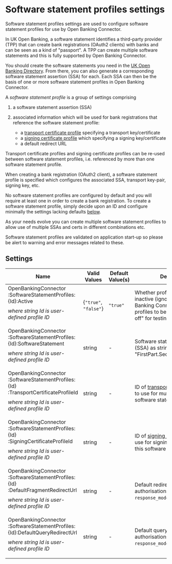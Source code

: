 # Software statement profiles settings

Software statement profiles settings are used to configure software statement profiles for use by Open Banking Connector.

In UK Open Banking, a software statement identifies a third-party provider (TPP) that can create bank registrations (OAuth2 clients) with banks and can be seen as a kind of "passport". A TPP can create multiple software statements and this is fully supported by Open Banking Connector.

You should create the software statements you need in the [UK Open Banking Directory](https://www.openbanking.org.uk/directory/). From there, you can also generate a corresponding software statement assertion (SSA) for each. Each SSA can then be the basis of one or more software statement profiles in Open Banking Connector.

A *software statement profile* is a group of settings comprising

1. a software statement assertion (SSA)
2. associated information which will be used for bank registrations that reference the software statement profile:

    -  a [transport certificate profile](./transport-certificate-profiles-settings.md) specifying a transport key/certificate
    - a [signing certificate profile](./signing-certificate-profiles-settings.md) which specifying a signing key/certificate
    - a default redirect URL

Transport certificate profiles and signing certificate profiles can be re-used between software statement profiles, i.e. referenced by more than one software statement profile.

When creating a bank registration (OAuth2 client), a software statement profile is specified which configures the associated SSA, transport key-pair, signing key, etc.

No software statement profiles are configured by default and you will require at least one in order to create a bank registration. To create a software statement profile, simply decide upon an ID and configure minimally the settings lacking defaults [below](#settings).

As your needs evolve you can create multiple software statement profiles to allow use of multiple SSAs and certs in different combinations etc.

Software statement profiles are validated on application start-up so please be alert to warning and error messages related to these.

## Settings

| Name                                                                                                                                                                                 | Valid Values          | Default Value(s) | Description                                                                                                                                       |
|--------------------------------------------------------------------------------------------------------------------------------------------------------------------------------------|-----------------------|------------------|---------------------------------------------------------------------------------------------------------------------------------------------------|
| OpenBankingConnector<wbr/>:SoftwareStatementProfiles<wbr/>:{Id}<wbr/>:Active <p style="margin-top: 10px;"> *where string Id is user-defined profile ID*  </p>                        | {`"true"`, `"false"`} | `"true"`         | Whether profile is active or inactive (ignored by Open Banking Connector). This allows profiles to be "switched on and off" for testing etc.      |
| OpenBankingConnector<wbr/>:SoftwareStatementProfiles<wbr/>:{Id}<wbr/>:SoftwareStatement <p style="margin-top: 10px;"> *where string Id is user-defined profile ID*  </p>             | string                | -                | Software statement assertion (SSA) as string, i.e. "FirstPart.SecondPart.ThirdPart".                                                              |
| OpenBankingConnector<wbr/>:SoftwareStatementProfiles<wbr/>:{Id}<wbr/>:TransportCertificateProfileId <p style="margin-top: 10px;"> *where string Id is user-defined profile ID*  </p> | string                | -                | ID of [transport certificate profile](./transport-certificate-profiles-settings.md) to use for mutual TLS with this software statement profile.   |
| OpenBankingConnector<wbr/>:SoftwareStatementProfiles<wbr/>:{Id}<wbr/>:SigningCertificateProfileId <p style="margin-top: 10px;"> *where string Id is user-defined profile ID*  </p>   | string                | -                | ID of [signing certificate profile](./signing-certificate-profiles-settings.md) to use for signing JWTs etc with this software statement profile. |
| OpenBankingConnector<wbr/>:SoftwareStatementProfiles<wbr/>:{Id}<wbr/>:DefaultFragmentRedirectUrl <p style="margin-top: 10px;"> *where string Id is user-defined profile ID*  </p>    | string                | -                | Default redirect URL for consent authorisations when OAuth2 `response_mode` = `fragment`.                                                         |
| OpenBankingConnector<wbr/>:SoftwareStatementProfiles<wbr/>:{Id}<wbr/>:DefaultQueryRedirectUrl <p style="margin-top: 10px;"> *where string Id is user-defined profile ID*  </p>       | string                | -                | Default query URL for consent authorisations when OAuth2 `response_mode` = `query`.                                                               |

